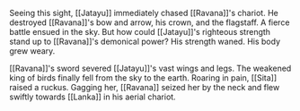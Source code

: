 Seeing this sight, [[Jatayu]] immediately chased [[Ravana]]'s chariot. He destroyed [[Ravana]]'s bow and arrow, his crown, and the flagstaff. A fierce battle ensued in the sky. But how could [[Jatayu]]'s righteous strength stand up to [[Ravana]]'s demonical power? His strength waned. His body grew weary.

[[Ravana]]'s sword severed [[Jatayu]]'s vast wings and legs. The weakened king of birds finally fell from the sky to the earth. Roaring in pain, [[Sita]] raised a ruckus. Gagging her, [[Ravana]] seized her by the neck and flew swiftly towards [[Lanka]] in his aerial chariot.